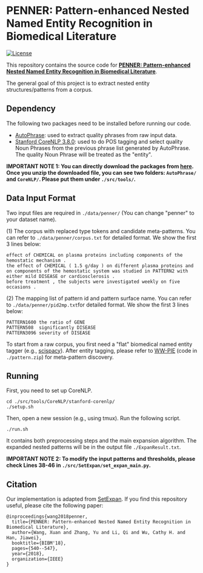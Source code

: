 # PENNER: Pattern-enhanced Nested Named Entity Recognition in Biomedical Literature

[![License](https://img.shields.io/badge/License-Apache_2.0-blue.svg)](https://opensource.org/licenses/Apache-2.0)

This repository contains the source code for [**PENNER: Pattern-enhanced Nested Named Entity Recognition in Biomedical Literature**](https://ieeexplore.ieee.org/document/8621485).

The general goal of this project is to extract nested entity structures/patterns from a corpus.

## Dependency
The following two packages need to be installed before running our code.

* [AutoPhrase](https://github.com/shangjingbo1226/AutoPhrase): used to extract quality phrases from raw input data.
* [Stanford CoreNLP 3.8.0](https://stanfordnlp.github.io/CoreNLP/history.html): used to do POS tagging and select quality Noun Phrases from the previous phrase list generated by AutoPhrase. The quality Noun Phrase will be treated as the "entity".

**IMPORTANT NOTE 1: You can directly download the packages from [here](https://drive.google.com/file/d/1t5jlO1-PR734nXEBEnLKRJ7JiLOOnRfM/view?usp=sharing). Once you unzip the downloaded file, you can see two folders: ```AutoPhrase/``` and ```CoreNLP/```. Please put them under ```./src/tools/```.**

## Data Input Format
Two input files are required in ```./data/penner/``` (You can change "penner" to your dataset name).

(1) The corpus with replaced type tokens and candidate meta-patterns. You can refer to ```./data/penner/corpus.txt``` for detailed format. We show the first 3 lines below:
```
effect of CHEMICAL on plasma proteins including components of the hemostatic mechanism .
the effect of CHEMICAL ( 1.5 g/day ) on different plasma proteins and on components of the hemostatic system was studied in PATTERN2 with either mild DISEASE or cardiosclerosis .
before treatment , the subjects were investigated weekly on five occasions .
```

(2) The mapping list of pattern id and pattern surface name. You can refer to ```./data/penner/pid2mp.txt```for detailed format. We show the first 3 lines below:
```
PATTERN1600	the ratio of GENE
PATTERN508	significantly DISEASE
PATTERN3096	severity of DISEASE
```

To start from a raw corpus, you first need a "flat" biomedical named entity tagger (e.g., [scispacy](https://allenai.github.io/scispacy/)). After entity tagging, please refer to [WW-PIE](https://ieeexplore.ieee.org/document/8621375) (code in ```./pattern.zip```) for meta-pattern discovery.

## Running
First, you need to set up CoreNLP.
```
cd ./src/tools/CoreNLP/stanford-corenlp/
./setup.sh
```

Then, open a new session (e.g., using tmux). Run the following script.
```
./run.sh
```

It contains both preprocessing steps and the main expansion algorithm. The expanded nested patterns will be in the output file ```./ExpanResult.txt```.

**IMPORTANT NOTE 2: To modify the input patterns and thresholds, please check Lines 38-46 in ```./src/SetExpan/set_expan_main.py```.**

## Citation
Our implementation is adapted from [SetExpan](https://github.com/mickeystroller/SetExpan). If you find this repository useful, please cite the following paper:
```
@inproceedings{wang2018penner,
  title={PENNER: Pattern-enhanced Nested Named Entity Recognition in Biomedical Literature},
  author={Wang, Xuan and Zhang, Yu and Li, Qi and Wu, Cathy H. and Han, Jiawei},
  booktitle={BIBM'18},
  pages={540--547},
  year={2018},
  organization={IEEE}
}
```
